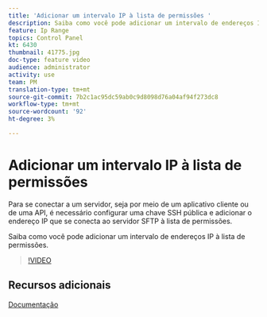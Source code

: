 ```yaml
---
title: 'Adicionar um intervalo IP à lista de permissões '
description: Saiba como você pode adicionar um intervalo de endereços IP à lista de permissões.
feature: Ip Range
topics: Control Panel
kt: 6430
thumbnail: 41775.jpg
doc-type: feature video
audience: administrator
activity: use
team: PM
translation-type: tm+mt
source-git-commit: 7b2c1ac95dc59ab0c9d8098d76a04af94f273dc8
workflow-type: tm+mt
source-wordcount: '92'
ht-degree: 3%

---
```



# Adicionar um intervalo IP à lista de permissões

Para se conectar a um servidor, seja por meio de um aplicativo cliente ou de uma API, é necessário configurar uma chave SSH pública e adicionar o endereço IP que se conecta ao servidor SFTP à lista de permissões.

Saiba como você pode adicionar um intervalo de endereços IP à lista de permissões.

>[!VIDEO](https://video.tv.adobe.com/v/41775?quality=12)

## Recursos adicionais

[Documentação](https://docs.adobe.com/content/help/en/control-panel/using/sftp-management/ip-range-allow-listing.html)
